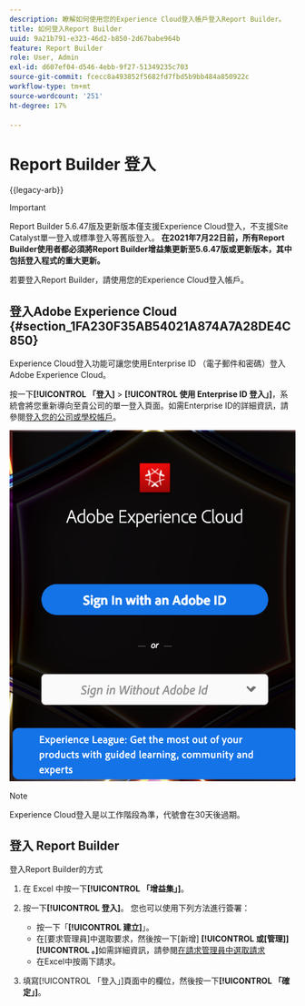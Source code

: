 ```yaml
---
description: 瞭解如何使用您的Experience Cloud登入帳戶登入Report Builder。
title: 如何登入Report Builder
uuid: 9a21b791-e323-46d2-b850-2d67babe964b
feature: Report Builder
role: User, Admin
exl-id: d607ef04-d546-4ebb-9f27-51349235c703
source-git-commit: fcecc8a493852f5682fd7fbd5b9bb484a850922c
workflow-type: tm+mt
source-wordcount: '251'
ht-degree: 17%

---
```


# Report Builder 登入

{{legacy-arb}}

>[!IMPORTANT]
>
>Report Builder 5.6.47版及更新版本僅支援Experience Cloud登入，不支援Site Catalyst單一登入或標準登入等舊版登入。 **在2021年7月22日前，所有Report Builder使用者都必須將Report Builder增益集更新至5.6.47版或更新版本，其中包括登入程式的重大更新。**

若要登入Report Builder，請使用您的Experience Cloud登入帳戶。

## 登入Adobe Experience Cloud {#section_1FA230F35AB54021A874A7A28DE4C850}

Experience Cloud登入功能可讓您使用Enterprise ID （電子郵件和密碼）登入Adobe Experience Cloud。

按一下&#x200B;**[!UICONTROL 「登入]** > **[!UICONTROL 使用 Enterprise ID 登入」]**，系統會將您重新導向至貴公司的單一登入頁面。如需Enterprise ID的詳細資訊，請參閱[登入您的公司或學校帳戶](https://helpx.adobe.com/tw/enterprise/kb/enterprise-id-faq.html#whatis)。

![熒幕擷圖顯示Adobe Experience Cloud登入視窗，其中顯示使用或不使用Adobe ID登入的選項](assets/adobe_id_login.png)

>[!NOTE]
>
>Experience Cloud登入是以工作階段為準，代號會在30天後過期。

## 登入 Report Builder

登入Report Builder的方式

1. 在 Excel 中按一下&#x200B;**[!UICONTROL 「增益集」]**。
1. 按一下&#x200B;**[!UICONTROL 登入]**。 您也可以使用下列方法進行簽署：

   * 按一下「**[!UICONTROL 建立]**」。
   * 在[要求管理員]中選取要求，然後按一下[新增] **[!UICONTROL 或[管理]]** **[!UICONTROL 。]**&#x200B;如需詳細資訊，請參閱[在請求管理員中選取請求](/help/analyze/legacy-report-builder/manage-requests/r-arb-manage-requests.md)
   * 在Excel中按兩下請求。

1. 填寫[!UICONTROL 「登入」]頁面中的欄位，然後按一下&#x200B;**[!UICONTROL 「確定」]**。

